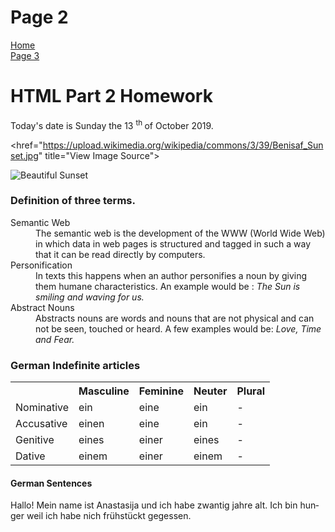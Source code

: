 <h1> Page 2 </h1>
<p> 
  <a href="index.html">Home</a> <br> 
  <a href="page3.html">Page 3</a>
</p>
<h1> HTML Part 2 Homework </h1>
<p> Today's date is Sunday the 13 <sup> th </sup> of October 2019. </p>

<a> <href="https://upload.wikimedia.org/wikipedia/commons/3/39/Benisaf_Sunset.jpg" title="View Image Source">

<img src="https://upload.wikimedia.org/wikipedia/commons/3/39/Benisaf_Sunset.jpg" alt="Beautiful Sunset"> </a>

<h3> Definition of three terms. </h3>
<dl> <dt> Semantic Web <dd> The semantic web is the development of the WWW (World Wide Web) in which data in web pages is structured and tagged in such a way that it can be read directly by computers. </dd> </dt>
<dt> Personification <dd> In texts this happens when an author personifies a noun by giving them humane characteristics. 
  An example would be : <em>The Sun is smiling and waving for us. </em> </dd> </dt>
<dt> Abstract Nouns <dd> Abstracts nouns are words and nouns that are not physical and can not be seen, touched or heard. A few examples would be:<em> Love, Time and Fear.</em> </dd> </dt> </dl>

<h3> German Indefinite articles</h3>
<table><tr><th> </th><th> Masculine </th> <th> Feminine </th> <th> Neuter </th><th> Plural</th> </tr>
  <tr><td> Nominative </td><td> ein </td> <td> eine</td> <td> ein</td><td> -</td></tr>
  <tr><td> Accusative</td><td>einen</td><td>eine</td><td>ein</td><td> -</td> </tr>
  <tr><td> Genitive </td><td>eines</td><td>einer</td><td>eines</td><td> -</td> </tr>
  <tr><td>Dative </td><td>einem</td><td>einer</td><td>einem</td><td> - </td> </tr>
  </table>
  
  <h4> German Sentences </h4>
 <p lang="de"> Hallo! Mein name ist Anastasija und ich habe zwantig jahre alt. Ich bin hunger weil ich habe nich frühstückt gegessen. </p>
  
